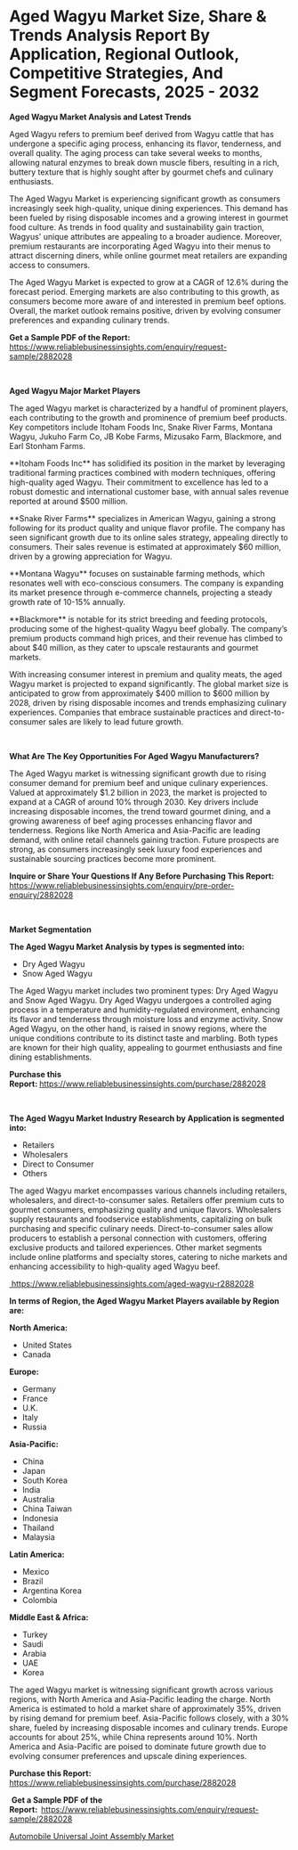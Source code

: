 <p><h1>Aged Wagyu Market Size, Share & Trends Analysis Report By Application, Regional Outlook, Competitive Strategies, And Segment Forecasts, 2025 - 2032</h1></p><p><strong>Aged Wagyu Market Analysis and Latest Trends</strong></p>
<p><p>Aged Wagyu refers to premium beef derived from Wagyu cattle that has undergone a specific aging process, enhancing its flavor, tenderness, and overall quality. The aging process can take several weeks to months, allowing natural enzymes to break down muscle fibers, resulting in a rich, buttery texture that is highly sought after by gourmet chefs and culinary enthusiasts.</p><p>The Aged Wagyu Market is experiencing significant growth as consumers increasingly seek high-quality, unique dining experiences. This demand has been fueled by rising disposable incomes and a growing interest in gourmet food culture. As trends in food quality and sustainability gain traction, Wagyus' unique attributes are appealing to a broader audience. Moreover, premium restaurants are incorporating Aged Wagyu into their menus to attract discerning diners, while online gourmet meat retailers are expanding access to consumers.</p><p>The Aged Wagyu Market is expected to grow at a CAGR of 12.6% during the forecast period. Emerging markets are also contributing to this growth, as consumers become more aware of and interested in premium beef options. Overall, the market outlook remains positive, driven by evolving consumer preferences and expanding culinary trends.</p></p>
<p><strong>Get a Sample PDF of the Report:&nbsp;</strong> <a href="https://www.reliablebusinessinsights.com/enquiry/request-sample/2882028?utm_campaign=3128&utm_medium=2&utm_source=Github&utm_content=ia&utm_term=12032025&utm_id=aged-wagyu">https://www.reliablebusinessinsights.com/enquiry/request-sample/2882028</a></p>
<p>&nbsp;</p>
<p><strong>Aged Wagyu Major Market Players</strong></p>
<p><p>The aged Wagyu market is characterized by a handful of prominent players, each contributing to the growth and prominence of premium beef products. Key competitors include Itoham Foods Inc, Snake River Farms, Montana Wagyu, Jukuho Farm Co, JB Kobe Farms, Mizusako Farm, Blackmore, and Earl Stonham Farms.</p><p>**Itoham Foods Inc** has solidified its position in the market by leveraging traditional farming practices combined with modern techniques, offering high-quality aged Wagyu. Their commitment to excellence has led to a robust domestic and international customer base, with annual sales revenue reported at around $500 million.</p><p>**Snake River Farms** specializes in American Wagyu, gaining a strong following for its product quality and unique flavor profile. The company has seen significant growth due to its online sales strategy, appealing directly to consumers. Their sales revenue is estimated at approximately $60 million, driven by a growing appreciation for Wagyu.</p><p>**Montana Wagyu** focuses on sustainable farming methods, which resonates well with eco-conscious consumers. The company is expanding its market presence through e-commerce channels, projecting a steady growth rate of 10-15% annually.</p><p>**Blackmore** is notable for its strict breeding and feeding protocols, producing some of the highest-quality Wagyu beef globally. The company’s premium products command high prices, and their revenue has climbed to about $40 million, as they cater to upscale restaurants and gourmet markets.</p><p>With increasing consumer interest in premium and quality meats, the aged Wagyu market is projected to expand significantly. The global market size is anticipated to grow from approximately $400 million to $600 million by 2028, driven by rising disposable incomes and trends emphasizing culinary experiences. Companies that embrace sustainable practices and direct-to-consumer sales are likely to lead future growth.</p></p>
<p>&nbsp;</p>
<p><strong>What Are The Key Opportunities For Aged Wagyu Manufacturers?</strong></p>
<p><p>The Aged Wagyu market is witnessing significant growth due to rising consumer demand for premium beef and unique culinary experiences. Valued at approximately $1.2 billion in 2023, the market is projected to expand at a CAGR of around 10% through 2030. Key drivers include increasing disposable incomes, the trend toward gourmet dining, and a growing awareness of beef aging processes enhancing flavor and tenderness. Regions like North America and Asia-Pacific are leading demand, with online retail channels gaining traction. Future prospects are strong, as consumers increasingly seek luxury food experiences and sustainable sourcing practices become more prominent.</p></p>
<p><strong>Inquire or Share Your Questions If Any Before Purchasing This Report:</strong> <a href="https://www.reliablebusinessinsights.com/enquiry/pre-order-enquiry/2882028?utm_campaign=3128&utm_medium=2&utm_source=Github&utm_content=ia&utm_term=12032025&utm_id=aged-wagyu">https://www.reliablebusinessinsights.com/enquiry/pre-order-enquiry/2882028</a></p>
<p>&nbsp;</p>
<p><strong>Market Segmentation</strong></p>
<p><strong>The Aged Wagyu Market Analysis by types is segmented into:</strong></p>
<p><ul><li>Dry Aged Wagyu</li><li>Snow Aged Wagyu</li></ul></p>
<p><p>The Aged Wagyu market includes two prominent types: Dry Aged Wagyu and Snow Aged Wagyu. Dry Aged Wagyu undergoes a controlled aging process in a temperature and humidity-regulated environment, enhancing its flavor and tenderness through moisture loss and enzyme activity. Snow Aged Wagyu, on the other hand, is raised in snowy regions, where the unique conditions contribute to its distinct taste and marbling. Both types are known for their high quality, appealing to gourmet enthusiasts and fine dining establishments.</p></p>
<p><strong>Purchase this Report:&nbsp;</strong><a href="https://www.reliablebusinessinsights.com/purchase/2882028?utm_campaign=3128&utm_medium=2&utm_source=Github&utm_content=ia&utm_term=12032025&utm_id=aged-wagyu">https://www.reliablebusinessinsights.com/purchase/2882028</a></p>
<p>&nbsp;</p>
<p><strong>The Aged Wagyu Market Industry Research by Application is segmented into:</strong></p>
<p><ul><li>Retailers</li><li>Wholesalers</li><li>Direct to Consumer</li><li>Others</li></ul></p>
<p><p>The aged Wagyu market encompasses various channels including retailers, wholesalers, and direct-to-consumer sales. Retailers offer premium cuts to gourmet consumers, emphasizing quality and unique flavors. Wholesalers supply restaurants and foodservice establishments, capitalizing on bulk purchasing and specific culinary needs. Direct-to-consumer sales allow producers to establish a personal connection with customers, offering exclusive products and tailored experiences. Other market segments include online platforms and specialty stores, catering to niche markets and enhancing accessibility to high-quality aged Wagyu beef.</p></p>
<p><a href="https://www.reliablebusinessinsights.com/aged-wagyu-r2882028?utm_campaign=3128&utm_medium=2&utm_source=Github&utm_content=ia&utm_term=12032025&utm_id=aged-wagyu">&nbsp;https://www.reliablebusinessinsights.com/aged-wagyu-r2882028</a></p>
<p><strong>In terms of Region, the Aged Wagyu Market Players available by Region are:</strong></p>
<p>
    <p> <strong> North America: </strong>
        <ul>
            <li>United States</li>
            <li>Canada</li>
        </ul>
        </p> 
    <p> <strong> Europe: </strong>
        <ul>
            <li>Germany</li>
            <li>France</li>
            <li>U.K.</li>
            <li>Italy</li>
            <li>Russia</li>
        </ul>
        </p> 
    <p> <strong> Asia-Pacific: </strong>
        <ul>
            <li>China</li>
            <li>Japan</li>
            <li>South Korea</li>
            <li>India</li>
            <li>Australia</li>
            <li>China Taiwan</li>
            <li>Indonesia</li>
            <li>Thailand</li>
            <li>Malaysia</li>
        </ul>
        </p> 
    <p> <strong> Latin America: </strong>
        <ul>
            <li>Mexico</li>
            <li>Brazil</li>
            <li>Argentina Korea</li>
            <li>Colombia</li>
        </ul>
        </p> 
    <p> <strong> Middle East & Africa: </strong>
        <ul>
            <li>Turkey</li>
            <li>Saudi</li>
            <li>Arabia</li>
            <li>UAE</li>
            <li>Korea</li>
        </ul>
    </p>
    </p>
<p><p>The aged Wagyu market is witnessing significant growth across various regions, with North America and Asia-Pacific leading the charge. North America is estimated to hold a market share of approximately 35%, driven by rising demand for premium beef. Asia-Pacific follows closely, with a 30% share, fueled by increasing disposable incomes and culinary trends. Europe accounts for about 25%, while China represents around 10%. North America and Asia-Pacific are poised to dominate future growth due to evolving consumer preferences and upscale dining experiences.</p></p>
<p><strong>Purchase this Report: </strong><a href="https://www.reliablebusinessinsights.com/purchase/2882028?utm_campaign=3128&utm_medium=2&utm_source=Github&utm_content=ia&utm_term=12032025&utm_id=aged-wagyu">https://www.reliablebusinessinsights.com/purchase/2882028</a></p>
<p>&nbsp;<strong>Get a Sample PDF of the Report:&nbsp;&nbsp;</strong><a href="https://www.reliablebusinessinsights.com/enquiry/request-sample/2882028?utm_campaign=3128&utm_medium=2&utm_source=Github&utm_content=ia&utm_term=12032025&utm_id=aged-wagyu">https://www.reliablebusinessinsights.com/enquiry/request-sample/2882028</a></p>
<p><strong></strong></p>
<p><p><a href="https://github.com/micbotam/Market-Research-Report-List-1/blob/main/automobile-universal-joint-assembly-market.md?utm_campaign=3128&utm_medium=2&utm_source=Github&utm_content=ia&utm_term=12032025&utm_id=aged-wagyu">Automobile Universal Joint Assembly Market</a></p></p>